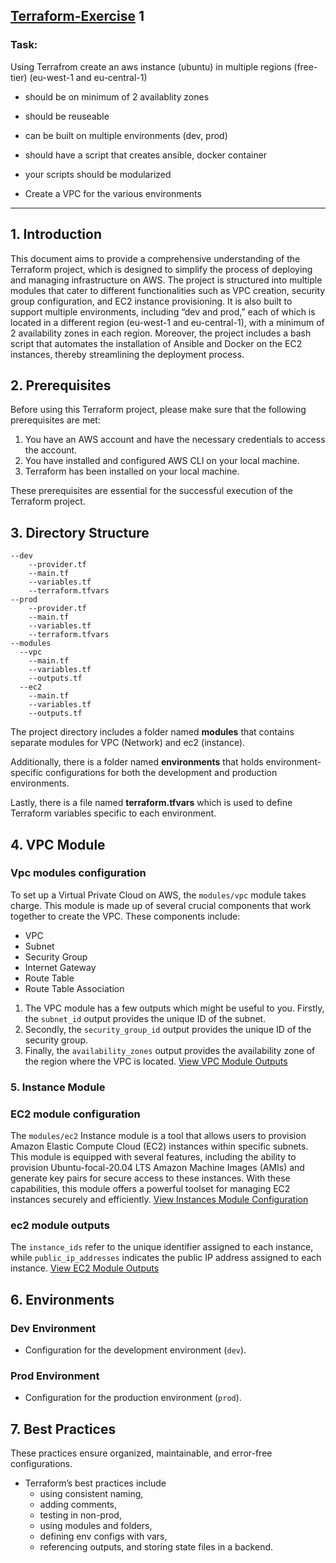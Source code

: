 ## [Terraform-Exercise]() 1
### Task: 

Using Terrafrom create an aws instance (ubuntu) in multiple regions (free-tier) (eu-west-1 and eu-central-1)

- should be on minimum of 2 availablity zones

- should be reuseable

- can be built on multiple environments (dev, prod)

- should have a script that creates ansible, docker container

- your scripts should be modularized

- Create a VPC for the various environments

---

## 1. Introduction

This document aims to provide a comprehensive understanding of the Terraform project, which is designed to simplify the process of deploying and managing infrastructure on AWS. The project is structured into multiple modules that cater to different functionalities such as VPC creation, security group configuration, and EC2 instance provisioning. It is also built to support multiple environments, including “dev and prod,” each of which is located in a different region (eu-west-1 and eu-central-1), with a minimum of 2 availability zones in each region. Moreover, the project includes a bash script that automates the installation of Ansible and Docker on the EC2 instances, thereby streamlining the deployment process.

## 2. Prerequisites

Before using this Terraform project, please make sure that the following prerequisites are met:

1. You have an AWS account and have the necessary credentials to access the account.
2. You have installed and configured AWS CLI on your local machine.
3. Terraform has been installed on your local machine. 

These prerequisites are essential for the successful execution of the Terraform project.

## 3. Directory Structure

```plaintext
--dev
    --provider.tf
    --main.tf
    --variables.tf
    --terraform.tfvars
--prod
    --provider.tf
    --main.tf
    --variables.tf
    --terraform.tfvars
--modules
  --vpc
    --main.tf
    --variables.tf
    --outputs.tf
  --ec2
    --main.tf
    --variables.tf
    --outputs.tf       
```
The project directory includes a folder named **modules** that contains separate modules for VPC (Network) and ec2 (instance).

Additionally, there is a folder named **environments** that holds environment-specific configurations for both the development and production environments.

Lastly, there is a file named **terraform.tfvars** which is used to define Terraform variables specific to each environment.

## 4. VPC Module

### Vpc modules configuration

To set up a Virtual Private Cloud on AWS, the `modules/vpc` module takes charge. This module is made up of several crucial components that work together to create the VPC. These components include:

- VPC
- Subnet
- Security Group
- Internet Gateway
- Route Table
- Route Table Association


 1. The VPC module has a few outputs which might be useful to you. Firstly, the `subnet_id` output provides the unique ID of the subnet.
 2. Secondly, the `security_group_id` output provides the unique ID of the security group. 
 3. Finally, the `availability_zones` output provides the availability zone of the region where the VPC is located.
[View VPC Module Outputs](/modules/vpc/outputs.tf)

### 5. Instance Module

### EC2 module configuration

The `modules/ec2` Instance module is a tool that allows users to provision Amazon Elastic Compute Cloud (EC2) instances within specific subnets. 
This module is equipped with several features, including the ability to provision Ubuntu-focal-20.04 LTS Amazon Machine Images (AMIs) and generate key pairs for secure access to these instances. With these capabilities, this module offers a powerful toolset for managing EC2 instances securely and efficiently.
[View Instances Module Configuration](/modules/ec2/main.tf)

### ec2 module outputs
The `instance_ids` refer to the unique identifier assigned to each instance, while `public_ip_addresses` indicates the public IP address assigned to each instance.
[View EC2 Module Outputs](/modules/ec2/outputs.tf)

## 6. Environments

### Dev Environment

- Configuration for the development environment (`dev`).

### Prod Environment

- Configuration for the production environment (`prod`).

## 7. Best Practices
These practices ensure organized, maintainable, and error-free configurations.
- Terraform’s best practices include 
  - using consistent naming, 
  - adding comments, 
  - testing in non-prod, 
  - using modules and folders, 
  - defining env configs with vars, 
  - referencing outputs, and storing state files in a backend.
